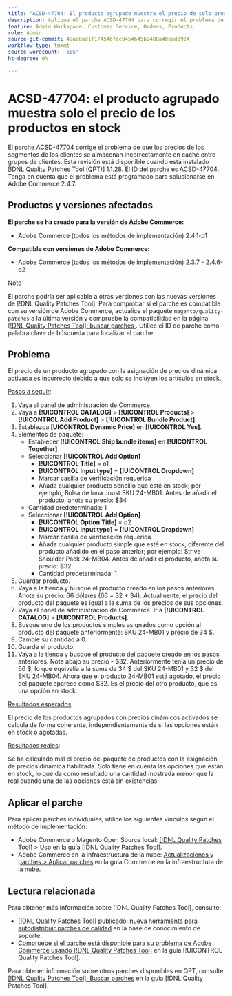 ```yaml
---
title: "ACSD-47704: El producto agrupado muestra el precio de solo productos en stock"
description: Aplique el parche ACSD-47704 para corregir el problema de Adobe Commerce en el que un producto agrupado muestra solo el precio de los productos en stock.
feature: Admin Workspace, Customer Service, Orders, Products
role: Admin
source-git-commit: 49ac8ad1f174546fcc0454645b2480a40ead2924
workflow-type: tm+mt
source-wordcount: '605'
ht-degree: 0%

---
```


# ACSD-47704: el producto agrupado muestra solo el precio de los productos en stock

El parche ACSD-47704 corrige el problema de que los precios de los segmentos de los clientes se almacenan incorrectamente en caché entre grupos de clientes. Esta revisión está disponible cuando está instalado [[!DNL Quality Patches Tool (QPT)]](https://experienceleague.adobe.com/en/docs/commerce-knowledge-base/kb/announcements/commerce-announcements/magento-quality-patches-released-new-tool-to-self-serve-quality-patches) 1.1.28. El ID del parche es ACSD-47704. Tenga en cuenta que el problema está programado para solucionarse en Adobe Commerce 2.4.7.

## Productos y versiones afectados

**El parche se ha creado para la versión de Adobe Commerce:**

* Adobe Commerce (todos los métodos de implementación) 2.4.1-p1

**Compatible con versiones de Adobe Commerce:**

* Adobe Commerce (todos los métodos de implementación) 2.3.7 - 2.4.6-p2

>[!NOTE]
>
>El parche podría ser aplicable a otras versiones con las nuevas versiones de [!DNL Quality Patches Tool]. Para comprobar si el parche es compatible con su versión de Adobe Commerce, actualice el paquete `magento/quality-patches` a la última versión y compruebe la compatibilidad en la página [[!DNL Quality Patches Tool]: buscar parches ](https://experienceleague.adobe.com/tools/commerce-quality-patches/index.html). Utilice el ID de parche como palabra clave de búsqueda para localizar el parche.

## Problema

El precio de un producto agrupado con la asignación de precios dinámica activada es incorrecto debido a que solo se incluyen los artículos en stock.

<u>Pasos a seguir</u>:

1. Vaya al panel de administración de Commerce.
1. Vaya a **[!UICONTROL CATALOG]** > **[!UICONTROL Products]** > **[!UICONTROL Add Product]** > **[!UICONTROL Bundle Product]**.
1. Establezca **[UICONTROL Dynamic Price]** en **[!UICONTROL Yes]**.
1. Elementos de paquete:
   * Establecer **[!UICONTROL Ship bundle items]** en **[!UICONTROL Together]**
   * Seleccionar **[!UICONTROL Add Option]**
      * **[!UICONTROL Title]** = o1
      * **[!UICONTROL Input type]** = **[!UICONTROL Dropdown]**
      * Marcar casilla de verificación requerida
      * Añada cualquier producto sencillo que esté en stock; por ejemplo, Bolsa de lona Joust SKU 24-MB01. Antes de añadir el producto, anota su precio: $34
   * Cantidad predeterminada: 1
   * Seleccionar **[!UICONTROL Add Option]**
      * **[!UICONTROL Option Title]** = o2
      * **[!UICONTROL Input type]** = **[!UICONTROL Dropdown]**
      * Marcar casilla de verificación requerida
      * Añada cualquier producto simple que esté en stock, diferente del producto añadido en el paso anterior; por ejemplo: Strive Shoulder Pack 24-MB04. Antes de añadir el producto, anota su precio: $32
      * Cantidad predeterminada: 1
1. Guardar producto.
1. Vaya a la tienda y busque el producto creado en los pasos anteriores. Anote su precio: 66 dólares
(66 = 32 + 34).
Actualmente, el precio del producto del paquete es igual a la suma de los precios de sus opciones.
1. Vaya al panel de administración de Commerce. Ir a **[!UICONTROL CATALOG]** > **[!UICONTROL Products]**.
1. Busque uno de los productos simples asignados como opción al producto del paquete anteriormente:
SKU 24-MB01 y precio de 34 $.
1. Cambie su cantidad a 0.
1. Guarde el producto.
1. Vaya a la tienda y busque el producto del paquete creado en los pasos anteriores. Note abajo su precio - $32. Anteriormente tenía un precio de 66 $, lo que equivalía a la suma de 34 $ del SKU 24-MB01 y 32 $ del SKU 24-MB04. Ahora que el producto 24-MB01 está agotado, el precio del paquete aparece como $32. Es el precio del otro producto, que es una opción en stock.

<u>Resultados esperados</u>:

El precio de los productos agrupados con precios dinámicos activados se calcula de forma coherente, independientemente de si las opciones están en stock o agotadas.

<u>Resultados reales</u>:

Se ha calculado mal el precio del paquete de productos con la asignación de precios dinámica habilitada. Solo tiene en cuenta las opciones que están en stock, lo que da como resultado una cantidad mostrada menor que la real cuando una de las opciones está sin existencias.

## Aplicar el parche

Para aplicar parches individuales, utilice los siguientes vínculos según el método de implementación:

* Adobe Commerce o Magento Open Source local: [[!DNL Quality Patches Tool] > Uso](https://experienceleague.adobe.com/docs/commerce-operations/tools/quality-patches-tool/usage.html) en la guía [!DNL Quality Patches Tool].
* Adobe Commerce en la infraestructura de la nube: [Actualizaciones y parches > Aplicar parches](https://experienceleague.adobe.com/docs/commerce-cloud-service/user-guide/develop/upgrade/apply-patches.html) en la guía Commerce en la infraestructura de la nube.

## Lectura relacionada

Para obtener más información sobre [!DNL Quality Patches Tool], consulte:

* [[!DNL Quality Patches Tool] publicado: nueva herramienta para autodistribuir parches de calidad](https://experienceleague.adobe.com/en/docs/commerce-knowledge-base/kb/announcements/commerce-announcements/magento-quality-patches-released-new-tool-to-self-serve-quality-patches) en la base de conocimiento de soporte.
* [Compruebe si el parche está disponible para su problema de Adobe Commerce usando [!DNL Quality Patches Tool]](/help/tools/quality-patches-tool/patches-available-in-qpt/check-patch-for-magento-issue-with-magento-quality-patches.md) en la guía [!UICONTROL Quality Patches Tool].


Para obtener información sobre otros parches disponibles en QPT, consulte [[!DNL Quality Patches Tool]: Buscar parches](https://experienceleague.adobe.com/tools/commerce-quality-patches/index.html) en la guía [!DNL Quality Patches Tool].

